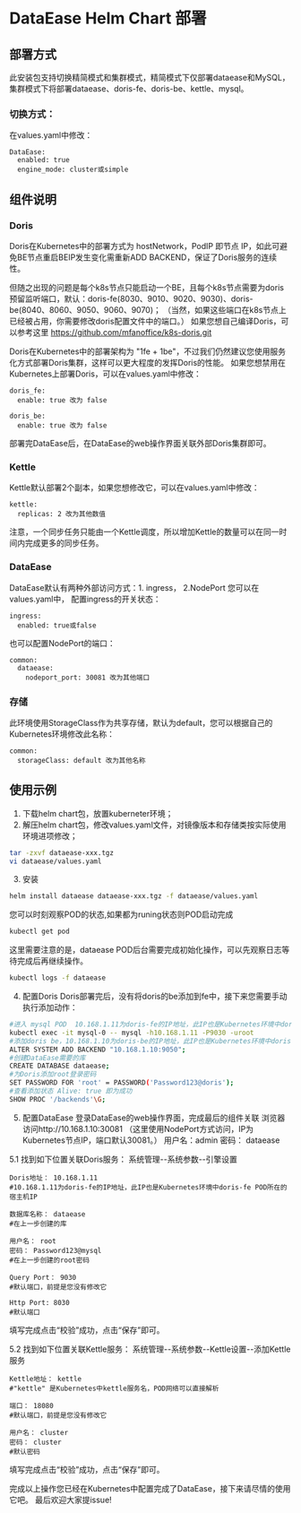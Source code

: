 # DataEase Helm Chart 部署
## 部署方式
此安装包支持切换精简模式和集群模式，精简模式下仅部署dataease和MySQL，集群模式下将部署dataease、doris-fe、doris-be、kettle、mysql。

### 切换方式：
在values.yaml中修改：
```
DataEase:
  enabled: true
  engine_mode: cluster或simple
```

## 组件说明
### Doris
Doris在Kubernetes中的部署方式为 hostNetwork，PodIP 即节点 IP，如此可避免BE节点重启BEIP发生变化需重新ADD BACKEND，保证了Doris服务的连续性。

但随之出现的问题是每个k8s节点只能启动一个BE，且每个k8s节点需要为doris预留监听端口，默认：doris-fe(8030、9010、9020、9030)、doris-be(8040、8060、9050、9060、9070)；
（当然，如果这些端口在k8s节点上已经被占用，你需要修改doris配置文件中的端口。）
如果您想自己编译Doris，可以参考这里 https://github.com/mfanoffice/k8s-doris.git

Doris在Kubernetes中的部署架构为 "1fe + 1be"，不过我们仍然建议您使用服务化方式部署Doris集群，这样可以更大程度的发挥Doris的性能。
如果您想禁用在Kubernetes上部署Doris，可以在values.yaml中修改：
```
doris_fe:
  enable: true 改为 false

doris_be:
  enable: true 改为 false
```
部署完DataEase后，在DataEase的web操作界面关联外部Doris集群即可。

### Kettle
Kettle默认部署2个副本，如果您想修改它，可以在values.yaml中修改：
```
kettle:
  replicas: 2 改为其他数值
```
注意，一个同步任务只能由一个Kettle调度，所以增加Kettle的数量可以在同一时间内完成更多的同步任务。

### DataEase
DataEase默认有两种外部访问方式：1. ingress， 2.NodePort 
您可以在values.yaml中，
配置ingress的开关状态：
```
ingress:
  enabled: true或false
```
也可以配置NodePort的端口：
```
common:
  dataease:
    nodeport_port: 30081 改为其他端口
```
### 存储
此环境使用StorageClass作为共享存储，默认为default，您可以根据自己的Kubernetes环境修改此名称：
```
common:
  storageClass: default 改为其他名称
```

## 使用示例
1. 下载helm chart包，放置kuberneter环境；
2. 解压helm chart包，修改values.yaml文件，对镜像版本和存储类按实际使用环境进项修改；
```bash
tar -zxvf dataease-xxx.tgz
vi dataease/values.yaml
```
3. 安装
```bash
helm install dataease dataease-xxx.tgz -f dataease/values.yaml
```

您可以时刻观察POD的状态,如果都为runing状态则POD启动完成
```bash
kubectl get pod
```

这里需要注意的是，dataease POD后台需要完成初始化操作，可以先观察日志等待完成后再继续操作。
```bash
kubectl logs -f dataease
```
4. 配置Doris
Doris部署完后，没有将doris的be添加到fe中，接下来您需要手动执行添加动作：
```bash
#进入 mysql POD  10.168.1.11为doris-fe的IP地址，此IP也是Kubernetes环境中doris-fe POD所在的宿主机IP
kubectl exec -it mysql-0 -- mysql -h10.168.1.11 -P9030 -uroot
#添加doris be，10.168.1.10为doris-be的IP地址，此IP也是Kubernetes环境中doris-be POD所在的宿主机IP，端口默认不修改。
ALTER SYSTEM ADD BACKEND "10.168.1.10:9050";
#创建DataEase需要的库
CREATE DATABASE dataease;
#为Doris添加root登录密码
SET PASSWORD FOR 'root' = PASSWORD('Password123@doris');
#查看添加状态 Alive: true 即为成功
SHOW PROC '/backends'\G;
```

5. 配置DataEase
登录DataEase的web操作界面，完成最后的组件关联
浏览器访问http://10.168.1.10:30081 （这里使用NodePort方式访问，IP为Kubernetes节点IP，端口默认30081。）
用户名：admin
密码： dataease

5.1 找到如下位置关联Doris服务： 
系统管理--系统参数--引擎设置
```
Doris地址： 10.168.1.11
#10.168.1.11为doris-fe的IP地址，此IP也是Kubernetes环境中doris-fe POD所在的宿主机IP

数据库名称： dataease
#在上一步创建的库

用户名： root
密码： Password123@mysql
#在上一步创建的root密码

Query Port： 9030
#默认端口，前提是您没有修改它

Http Port: 8030
#默认端口
```
填写完成点击“校验”成功，点击“保存”即可。

5.2 找到如下位置关联Kettle服务： 
系统管理--系统参数--Kettle设置--添加Kettle服务
```
Kettle地址： kettle
#"kettle" 是Kubernetes中kettle服务名，POD网络可以直接解析

端口： 18080
#默认端口，前提是您没有修改它

用户名： cluster
密码： cluster
#默认密码
```
填写完成点击“校验”成功，点击“保存”即可。

完成以上操作您已经在Kubernetes中配置完成了DataEase，接下来请尽情的使用它吧。
最后欢迎大家提issue!